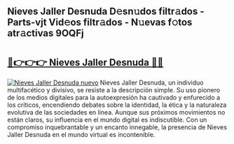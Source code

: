 ## Nieves Jaller Desnuda D𝚎sn𝚞dos filtr𝚊dos - Parts-vjt Vid𝚎os filtr𝚊dos - N𝚞evas f𝚘tos atr𝚊ctivas 9OQFj

# <h2><a href="http://mb6pztg.tromn.icu/?c=Nieves+Jaller+Desnuda">🔗👉👉👉 Nieves Jaller Desnuda 🔗🔗</a></h2>

[![Nieves Jaller Desnuda nuevo](https://i.imgur.com/pEAQMta.gif)](http://mb6pztg.tromn.icu/?c=Nieves+Jaller+Desnuda)
Nieves Jaller Desnuda, un individuo multifacético y divisivo, se resiste a la descripción simple. Su uso pionero de los medios digitales para la autoexpresión ha cautivado y enfurecido a los críticos, encendiendo debates sobre la identidad, la ética y la naturaleza evolutiva de las sociedades en línea. Aunque sus próximos movimientos no están claros, su influencia en el mundo digital es indiscutible. Con un compromiso inquebrantable y un encanto innegable, la presencia de Nieves Jaller Desnuda en el mundo virtual es incontenible.
